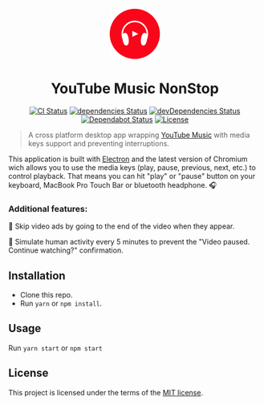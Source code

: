 <p align="center">
  <img width="100" src="app/assets/icon.svg">
</p>

<h1 align="center">YouTube Music NonStop</h1>

<div align="center">

[![CI Status](https://github.com/volcomix/youtube-music-nonstop/workflows/CI/badge.svg)](https://github.com/volcomix/youtube-music-nonstop/actions)
[![dependencies Status](https://david-dm.org/volcomix/youtube-music-nonstop/status.svg)](https://david-dm.org/volcomix/youtube-music-nonstop)
[![devDependencies Status](https://david-dm.org/volcomix/youtube-music-nonstop/dev-status.svg)](https://david-dm.org/volcomix/youtube-music-nonstop?type=dev)
[![Dependabot Status](https://api.dependabot.com/badges/status?host=github&repo=Volcomix/youtube-music-nonstop)](https://dependabot.com)
[![License](https://img.shields.io/github/license/volcomix/youtube-music-nonstop)](LICENSE)

</div>

> A cross platform desktop app wrapping [YouTube Music](https://music.youtube.com/) with media keys support and preventing interruptions.

This application is built with [Electron](https://electronjs.org/) and the latest version of Chromium wich allows you to use the media keys (play, pause, previous, next, etc.) to control playback. That means you can hit "play" or "pause" button on your keyboard, MacBook Pro Touch Bar or bluetooth headphone. :headphones:

### Additional features:

:no_entry_sign: Skip video ads by going to the end of the video when they appear.

:wave: Simulate human activity every 5 minutes to prevent the "Video paused. Continue watching?" confirmation.

## Installation

- Clone this repo.
- Run `yarn` or `npm install`.

## Usage

Run `yarn start` or `npm start`

## License

This project is licensed under the terms of the
[MIT license](LICENSE).
